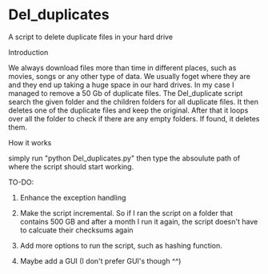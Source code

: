 Del_duplicates
==============

A script to delete duplicate files in your hard drive

Introduction

We always download files more than time in different places, such as movies, songs or any other type of data. 
We usually foget where they are and they end up taking a huge space in our hard drives. In my case I managed to remove a 50 Gb of duplicate files.
The Del_duplicate script search the given folder and the children folders for all duplicate files. It then deletes one of the duplicate files and keep the original.
After that it loops over all the folder to check if there are any empty folders. If found, it deletes them. 


How it works

simply run "python Del_duplicates.py" then type the absoulute path of where the script should start working.


TO-DO:

1) Enhance the exception handling

2) Make the script incremental. So if I ran the script on a folder that contains 500 GB and after a month I run it again, the script doesn't have to calcuate their checksums again

3) Add more options to run the script, such as hashing function.

4) Maybe add a GUI (I don't prefer GUI's though ^^)

